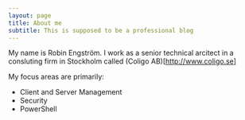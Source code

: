 ```yaml
---
layout: page
title: About me
subtitle: This is supposed to be a professional blog
---
```


My name is Robin Engström. I work as a senior technical arcitect in a consluting firm in Stockholm called (Coligo AB)[http://www.coligo.se]

My focus areas are primarily:

- Client and Server Management
- Security
- PowerShell

